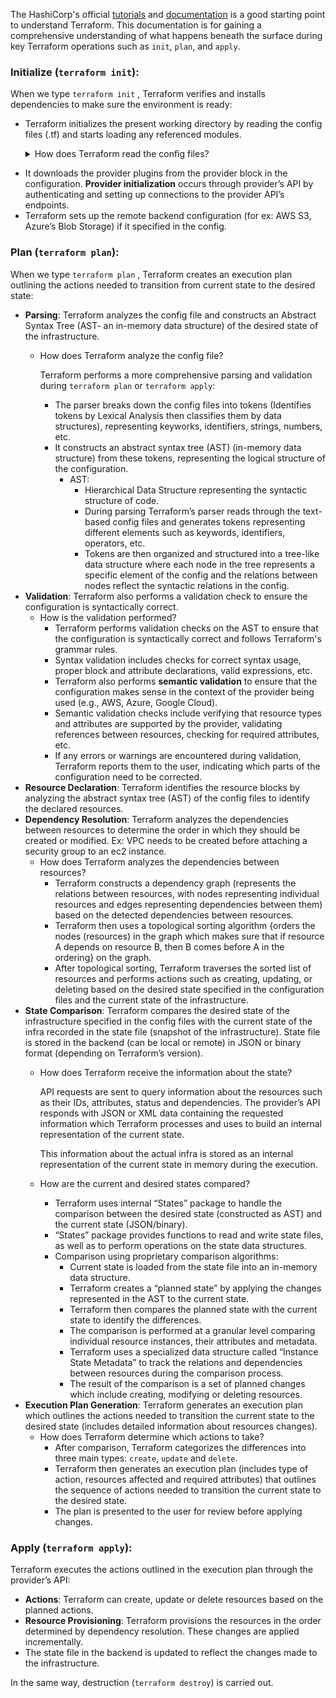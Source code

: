 The HashiCorp's official [tutorials](https://developer.hashicorp.com/terraform/tutorials "Tutorials | Terraform") and [documentation](https://developer.hashicorp.com/terraform/docs "Documentation | Terraform") is a good starting point to understand Terraform. This documentation is for gaining a comprehensive understanding of what happens beneath the surface during key Terraform operations such as `init`, `plan`, and `apply`.

### Initialize (`terraform init`):

When we type `terraform init` , Terraform verifies and installs dependencies to make sure the environment is ready: 

- Terraform initializes the present working directory by reading the config files (.tf) and starts loading any referenced modules.

  <details>
  <summary>How does Terraform read the config files?</summary>
      <br>
  Terraform reads the config files by parsing them using a parser to understand the desired infrastructure setup. It also performs validation to ensure that the config is syntactically correct.
  
</details>
        
- It downloads the provider plugins from the provider block in the configuration. **Provider initialization** occurs through provider’s API by authenticating and setting up connections to the provider API’s endpoints.
- Terraform sets up the remote backend configuration (for ex: AWS S3, Azure’s Blob Storage) if it specified in the config.

### Plan (`terraform plan`):

When we type `terraform plan` , Terraform creates an execution plan outlining the actions needed to transition from current state to the desired state:

- **Parsing**: Terraform analyzes the config file and constructs an Abstract Syntax Tree (AST- an in-memory data structure) of the desired state of the infrastructure.
    - How does Terraform analyze the config file?
        
        Terraform performs a more comprehensive parsing and validation during `terraform plan` or `terraform apply`:
        
        - The parser breaks down the config files into tokens (Identifies tokens by Lexical Analysis then classifies them by data structures), representing keyworks, identifiers, strings, numbers, etc.
        - It constructs an abstract syntax tree (AST) (in-memory data structure) from these tokens, representing the logical structure of the configuration.
            - AST:
                - Hierarchical Data Structure representing the syntactic structure of code.
                - During parsing Terraform’s parser reads through the text-based config files and generates tokens representing different elements such as keywords, identifiers, operators, etc.
                - Tokens are then organized and structured into a tree-like data structure where each node in the tree represents a specific element of the config and the relations between nodes reflect the syntactic relations in the config.
- **Validation**: Terraform also performs a validation check to ensure the configuration is syntactically correct.
    - How is the validation performed?
        - Terraform performs validation checks on the AST to ensure that the configuration is syntactically correct and follows Terraform's grammar rules.
        - Syntax validation includes checks for correct syntax usage, proper block and attribute declarations, valid expressions, etc.
        - Terraform also performs **semantic validation** to ensure that the configuration makes sense in the context of the provider being used (e.g., AWS, Azure, Google Cloud).
        - Semantic validation checks include verifying that resource types and attributes are supported by the provider, validating references between resources, checking for required attributes, etc.
        - If any errors or warnings are encountered during validation, Terraform reports them to the user, indicating which parts of the configuration need to be corrected.
- **Resource Declaration**: Terraform identifies the resource blocks by analyzing the abstract syntax tree (AST) of the config files to identify the declared resources.
- **Dependency Resolution**: Terraform analyzes the dependencies between resources to determine the order in which they should be created or modified. Ex: VPC needs to be created before attaching a security group to an ec2 instance.
    - How does Terraform analyzes the dependencies between resources?
        - Terraform constructs a dependency graph (represents the relations between resources, with nodes representing individual resources and edges representing dependencies between them) based on the detected dependencies between resources.
        - Terraform then uses a topological sorting algorithm {orders the nodes (resources) in the graph which makes sure that if resource A depends on resource B, then B comes before A in the ordering} on the graph.
        - After topological sorting, Terraform traverses the sorted list of resources and performs actions such as creating, updating, or deleting based on the desired state specified in the configuration files and the current state of the infrastructure.
- **State Comparison**: Terraform compares the desired state of the infrastructure specified in the config files with the current state of the infra recorded in the state file (snapshot of the infrastructure). State file is stored in the backend (can be local or remote) in JSON or binary format (depending on Terraform’s version).
    - How does Terraform receive the information about the state?
        
        API requests are sent to query information about the resources such as their IDs, attributes, status and dependencies. The provider’s API responds with JSON or XML data containing the requested information which Terraform processes and uses to build an internal representation of the current state.
        
        This information about the actual infra is stored as an internal representation of the current state in memory during the execution.
        
    - How are the current and desired states compared?
        - Terraform uses internal “States” package to handle the comparison between the desired state (constructed as AST) and the current state (JSON/binary).
        - “States” package provides functions to read and write state files, as well as to perform operations on the state data structures.
        - Comparison using proprietary comparison algorithms:
            - Current state is loaded from the state file into an in-memory data structure.
            - Terraform creates a “planned state” by applying the changes represented in the AST to the current state.
            - Terraform then compares the planned state with the current state to identify the differences.
            - The comparison is performed at a granular level comparing individual resource instances, their attributes and metadata.
            - Terraform uses a specialized data structure called “Instance State Metadata” to track the relations and dependencies between resources during the comparison process.
            - The result of the comparison is a set of planned changes which include creating, modifying or deleting resources.
- **Execution Plan Generation**: Terraform generates an execution plan which outlines the actions needed to transition the current state to the desired state (includes detailed information about resources changes).
    - How does Terraform determine which actions to take?
        - After comparison, Terraform categorizes the differences into three main types: `create`, `update` and `delete`.
        - Terraform then generates an execution plan (includes type of action, resources affected and required attributes) that outlines the sequence of actions needed to transition the current state to the desired state.
        - The plan is presented to the user for review before applying changes.

### Apply (`terraform apply`):

Terraform executes the actions outlined in the execution plan through the provider’s API:

- **Actions**: Terraform can create, update or delete resources based on the planned actions.
- **Resource Provisioning**: Terraform provisions the resources in the order determined by dependency resolution. These changes are applied incrementally.
- The state file in the backend is updated to reflect the changes made to the infrastructure.

In the same way, destruction (`terraform destroy`) is carried out.
